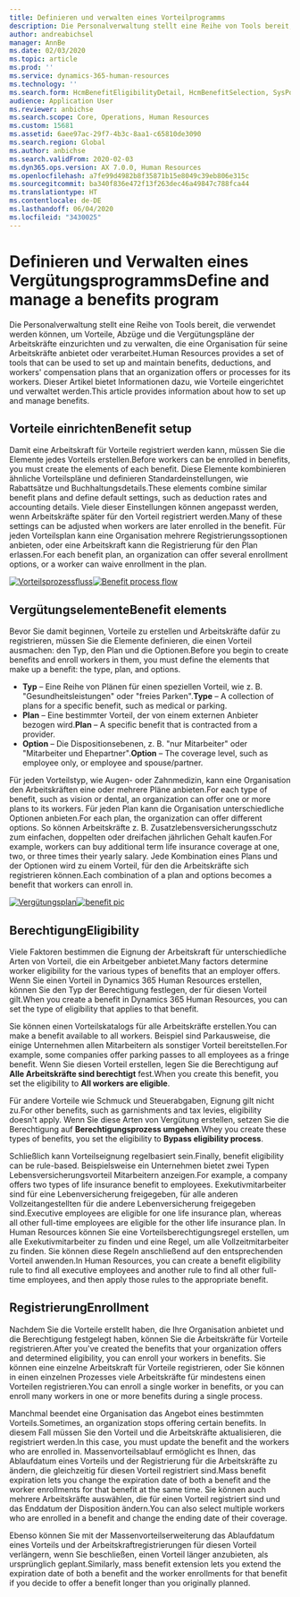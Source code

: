 ```yaml
---
title: Definieren und verwalten eines Vorteilprogramms
description: Die Personalverwaltung stellt eine Reihe von Tools bereit, die verwendet werden können, um Vorteile, Abzüge und die Vergütungspläne der Arbeitskräfte einzurichten und zu verwalten, die eine Organisation für seine Arbeitskräfte anbietet oder verarbeitet. Dieser Artikel bietet Informationen dazu, wie Vorteile eingerichtet und verwaltet werden.
author: andreabichsel
manager: AnnBe
ms.date: 02/03/2020
ms.topic: article
ms.prod: ''
ms.service: dynamics-365-human-resources
ms.technology: ''
ms.search.form: HcmBenefitEligibilityDetail, HcmBenefitSelection, SysPolicyListPage, SysPolicySourceDocumentRuleType, BenefitWorkspace, HcmBenefitSummaryPart
audience: Application User
ms.reviewer: anbichse
ms.search.scope: Core, Operations, Human Resources
ms.custom: 15681
ms.assetid: 6aee97ac-29f7-4b3c-8aa1-c65810de3090
ms.search.region: Global
ms.author: anbichse
ms.search.validFrom: 2020-02-03
ms.dyn365.ops.version: AX 7.0.0, Human Resources
ms.openlocfilehash: a7fe99d4982b8f35871b15e8049c39eb806e315c
ms.sourcegitcommit: ba340f836e472f13f263dec46a49847c788fca44
ms.translationtype: HT
ms.contentlocale: de-DE
ms.lasthandoff: 06/04/2020
ms.locfileid: "3430025"
---
```

# <a name="define-and-manage-a-benefits-program"></a><span data-ttu-id="11d3e-104">Definieren und Verwalten eines Vergütungsprogramms</span><span class="sxs-lookup"><span data-stu-id="11d3e-104">Define and manage a benefits program</span></span>

<span data-ttu-id="11d3e-105">Die Personalverwaltung stellt eine Reihe von Tools bereit, die verwendet werden können, um Vorteile, Abzüge und die Vergütungspläne der Arbeitskräfte einzurichten und zu verwalten, die eine Organisation für seine Arbeitskräfte anbietet oder verarbeitet.</span><span class="sxs-lookup"><span data-stu-id="11d3e-105">Human Resources provides a set of tools that can be used to set up and maintain benefits, deductions, and workers' compensation plans that an organization offers or processes for its workers.</span></span> <span data-ttu-id="11d3e-106">Dieser Artikel bietet Informationen dazu, wie Vorteile eingerichtet und verwaltet werden.</span><span class="sxs-lookup"><span data-stu-id="11d3e-106">This article provides information about how to set up and manage benefits.</span></span>

## <a name="benefit-setup"></a><span data-ttu-id="11d3e-107">Vorteile einrichten</span><span class="sxs-lookup"><span data-stu-id="11d3e-107">Benefit setup</span></span>

<span data-ttu-id="11d3e-108">Damit eine Arbeitskraft für Vorteile registriert werden kann, müssen Sie die Elemente jedes Vorteils erstellen.</span><span class="sxs-lookup"><span data-stu-id="11d3e-108">Before workers can be enrolled in benefits, you must create the elements of each benefit.</span></span> <span data-ttu-id="11d3e-109">Diese Elemente kombinieren ähnliche Vorteilspläne und definieren Standardeinstellungen, wie Rabattsätze und Buchhaltungsdetails.</span><span class="sxs-lookup"><span data-stu-id="11d3e-109">These elements combine similar benefit plans and define default settings, such as deduction rates and accounting details.</span></span> <span data-ttu-id="11d3e-110">Viele dieser Einstellungen können angepasst werden, wenn Arbeitskräfte später für den Vorteil registriert werden.</span><span class="sxs-lookup"><span data-stu-id="11d3e-110">Many of these settings can be adjusted when workers are later enrolled in the benefit.</span></span> <span data-ttu-id="11d3e-111">Für jeden Vorteilsplan kann eine Organisation mehrere Registrierungssoptionen anbieten, oder eine Arbeitskraft kann die Registrierung für den Plan erlassen.</span><span class="sxs-lookup"><span data-stu-id="11d3e-111">For each benefit plan, an organization can offer several enrollment options, or a worker can waive enrollment in the plan.</span></span> 

<span data-ttu-id="11d3e-112">[![Vorteilsprozessfluss](./media/benefit-process-flow1.png)](./media/benefit-process-flow1.png)</span><span class="sxs-lookup"><span data-stu-id="11d3e-112">[![Benefit process flow](./media/benefit-process-flow1.png)](./media/benefit-process-flow1.png)</span></span>

## <a name="benefit-elements"></a><span data-ttu-id="11d3e-113">Vergütungselemente</span><span class="sxs-lookup"><span data-stu-id="11d3e-113">Benefit elements</span></span>

<span data-ttu-id="11d3e-114">Bevor Sie damit beginnen, Vorteile zu erstellen und Arbeitskräfte dafür zu registrieren, müssen Sie die Elemente definieren, die einen Vorteil ausmachen: den Typ, den Plan und die Optionen.</span><span class="sxs-lookup"><span data-stu-id="11d3e-114">Before you begin to create benefits and enroll workers in them, you must define the elements that make up a benefit: the type, plan, and options.</span></span>

-   <span data-ttu-id="11d3e-115">**Typ** – Eine Reihe von Plänen für einen speziellen Vorteil, wie z. B. "Gesundheitsleistungen" oder "freies Parken".</span><span class="sxs-lookup"><span data-stu-id="11d3e-115">**Type** – A collection of plans for a specific benefit, such as medical or parking.</span></span>
-   <span data-ttu-id="11d3e-116">**Plan** – Eine bestimmter Vorteil, der von einem externen Anbieter bezogen wird.</span><span class="sxs-lookup"><span data-stu-id="11d3e-116">**Plan** – A specific benefit that is contracted from a provider.</span></span>
-   <span data-ttu-id="11d3e-117">**Option** – Die Dispositionsebenen, z. B. "nur Mitarbeiter" oder "Mitarbeiter und Ehepartner".</span><span class="sxs-lookup"><span data-stu-id="11d3e-117">**Option** – The coverage level, such as employee only, or employee and spouse/partner.</span></span>

<span data-ttu-id="11d3e-118">Für jeden Vorteilstyp, wie Augen- oder Zahnmedizin, kann eine Organisation den Arbeitskräften eine oder mehrere Pläne anbieten.</span><span class="sxs-lookup"><span data-stu-id="11d3e-118">For each type of benefit, such as vision or dental, an organization can offer one or more plans to its workers.</span></span> <span data-ttu-id="11d3e-119">Für jeden Plan kann die Organisation unterschiedliche Optionen anbieten.</span><span class="sxs-lookup"><span data-stu-id="11d3e-119">For each plan, the organization can offer different options.</span></span> <span data-ttu-id="11d3e-120">So können Arbeitskräfte z. B. Zusatzlebensversicherungsschutz zum einfachen, doppelten oder dreifachen jährlichen Gehalt kaufen.</span><span class="sxs-lookup"><span data-stu-id="11d3e-120">For example, workers can buy additional term life insurance coverage at one, two, or three times their yearly salary.</span></span> <span data-ttu-id="11d3e-121">Jede Kombination eines Plans und der Optionen wird zu einem Vorteil, für den die Arbeitskräfte sich registrieren können.</span><span class="sxs-lookup"><span data-stu-id="11d3e-121">Each combination of a plan and options becomes a benefit that workers can enroll in.</span></span> 

<span data-ttu-id="11d3e-122">[![Vergütungsplan](./media/benefit-pic.png)](./media/benefit-pic.png)</span><span class="sxs-lookup"><span data-stu-id="11d3e-122">[![benefit pic](./media/benefit-pic.png)](./media/benefit-pic.png)</span></span>

## <a name="eligibility"></a><span data-ttu-id="11d3e-123">Berechtigung</span><span class="sxs-lookup"><span data-stu-id="11d3e-123">Eligibility</span></span>
<span data-ttu-id="11d3e-124">Viele Faktoren bestimmen die Eignung der Arbeitskraft für unterschiedliche Arten von Vorteil, die ein Arbeitgeber anbietet.</span><span class="sxs-lookup"><span data-stu-id="11d3e-124">Many factors determine worker eligibility for the various types of benefits that an employer offers.</span></span> <span data-ttu-id="11d3e-125">Wenn Sie einen Vorteil in Dynamics 365 Human Resources erstellen, können Sie den Typ der Berechtigung festlegen, der für diesen Vorteil gilt.</span><span class="sxs-lookup"><span data-stu-id="11d3e-125">When you create a benefit in Dynamics 365 Human Resources, you can set the type of eligibility that applies to that benefit.</span></span> 

<span data-ttu-id="11d3e-126">Sie können einen Vorteilskatalogs für alle Arbeitskräfte erstellen.</span><span class="sxs-lookup"><span data-stu-id="11d3e-126">You can make a benefit available to all workers.</span></span> <span data-ttu-id="11d3e-127">Beispiel sind Parkausweise, die einige Unternehmen allen Mitarbeitern als sonstiger Vorteil bereitstellen.</span><span class="sxs-lookup"><span data-stu-id="11d3e-127">For example, some companies offer parking passes to all employees as a fringe benefit.</span></span> <span data-ttu-id="11d3e-128">Wenn Sie diesen Vorteil erstellen, legen Sie die Berechtigung auf **Alle Arbeitskräfte sind berechtigt** fest.</span><span class="sxs-lookup"><span data-stu-id="11d3e-128">When you create this benefit, you set the eligibility to **All workers are eligible**.</span></span> 

<span data-ttu-id="11d3e-129">Für andere Vorteile wie Schmuck und Steuerabgaben, Eignung gilt nicht zu.</span><span class="sxs-lookup"><span data-stu-id="11d3e-129">For other benefits, such as garnishments and tax levies, eligibility doesn't apply.</span></span> <span data-ttu-id="11d3e-130">Wenn Sie diese Arten von Vergütung erstellen, setzen Sie die Berechtigung auf **Berechtigungsprozess umgehen**.</span><span class="sxs-lookup"><span data-stu-id="11d3e-130">Whey you create these types of benefits, you set the eligibility to **Bypass eligibility process**.</span></span> 

<span data-ttu-id="11d3e-131">Schließlich kann Vorteilseignung regelbasiert sein.</span><span class="sxs-lookup"><span data-stu-id="11d3e-131">Finally, benefit eligibility can be rule-based.</span></span> <span data-ttu-id="11d3e-132">Beispielsweise ein Unternehmen bietet zwei Typen Lebensversicherungsvorteil Mitarbeitern anzeigen.</span><span class="sxs-lookup"><span data-stu-id="11d3e-132">For example, a company offers two types of life insurance benefit to employees.</span></span> <span data-ttu-id="11d3e-133">Exekutivmitarbeiter sind für eine Lebenversicherung freigegeben, für alle anderen Vollzeitangestellten für die andere Lebenversicherung freigegeben sind.</span><span class="sxs-lookup"><span data-stu-id="11d3e-133">Executive employees are eligible for one life insurance plan, whereas all other full-time employees are eligible for the other life insurance plan.</span></span> <span data-ttu-id="11d3e-134">In Human Resources können Sie eine Vorteilsberechtigungsregel erstellen, um alle Exekutivmitarbeiter zu finden und eine Regel, um alle Vollzeitmitarbeiter zu finden. Sie können diese Regeln anschließend auf den entsprechenden Vorteil anwenden.</span><span class="sxs-lookup"><span data-stu-id="11d3e-134">In Human Resources, you can create a benefit eligibility rule to find all executive employees and another rule to find all other full-time employees, and then apply those rules to the appropriate benefit.</span></span>

## <a name="enrollment"></a><span data-ttu-id="11d3e-135">Registrierung</span><span class="sxs-lookup"><span data-stu-id="11d3e-135">Enrollment</span></span>
<span data-ttu-id="11d3e-136">Nachdem Sie die Vorteile erstellt haben, die Ihre Organisation anbietet und die Berechtigung festgelegt haben, können Sie die Arbeitskräfte für Vorteile registrieren.</span><span class="sxs-lookup"><span data-stu-id="11d3e-136">After you've created the benefits that your organization offers and determined eligibility, you can enroll your workers in benefits.</span></span> <span data-ttu-id="11d3e-137">Sie können eine einzelne Arbeitskraft für Vorteile registrieren, oder Sie können in einen einzelnen Prozesses viele Arbeitskräfte für mindestens einen Vorteilen registrieren.</span><span class="sxs-lookup"><span data-stu-id="11d3e-137">You can enroll a single worker in benefits, or you can enroll many workers in one or more benefits during a single process.</span></span> 

<span data-ttu-id="11d3e-138">Manchmal beendet eine Organisation das Angebot eines bestimmten Vorteils.</span><span class="sxs-lookup"><span data-stu-id="11d3e-138">Sometimes, an organization stops offering certain benefits.</span></span> <span data-ttu-id="11d3e-139">In diesem Fall müssen Sie den Vorteil und die Arbeitskräfte aktualisieren, die registriert werden.</span><span class="sxs-lookup"><span data-stu-id="11d3e-139">In this case, you must update the benefit and the workers who are enrolled in.</span></span> <span data-ttu-id="11d3e-140">Massenvorteilsablauf ermöglicht es Ihnen, das Ablaufdatum eines Vorteils und der Registrierung für die Arbeitskräfte zu ändern, die gleichzeitig für diesen Vorteil registriert sind.</span><span class="sxs-lookup"><span data-stu-id="11d3e-140">Mass benefit expiration lets you change the expiration date of both a benefit and the worker enrollments for that benefit at the same time.</span></span> <span data-ttu-id="11d3e-141">Sie können auch mehrere Arbeitskräfte auswählen, die für einen Vorteil registriert sind und das Enddatum der Disposition ändern.</span><span class="sxs-lookup"><span data-stu-id="11d3e-141">You can also select multiple workers who are enrolled in a benefit and change the ending date of their coverage.</span></span> 

<span data-ttu-id="11d3e-142">Ebenso können Sie mit der Massenvorteilserweiterung das Ablaufdatum eines Vorteils und der Arbeitskraftregistrierungen für diesen Vorteil verlängern, wenn Sie beschließen, einen Vorteil länger anzubieten, als ursprünglich geplant.</span><span class="sxs-lookup"><span data-stu-id="11d3e-142">Similarly, mass benefit extension lets you extend the expiration date of both a benefit and the worker enrollments for that benefit if you decide to offer a benefit longer than you originally planned.</span></span>


